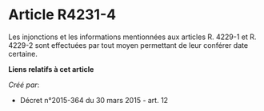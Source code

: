 # Article R4231-4

Les injonctions et les informations mentionnées aux articles R. 4229-1 et R. 4229-2 sont effectuées par tout moyen permettant
de leur conférer date certaine.

**Liens relatifs à cet article**

_Créé par_:

  - Décret n°2015-364 du 30 mars 2015 - art. 12
